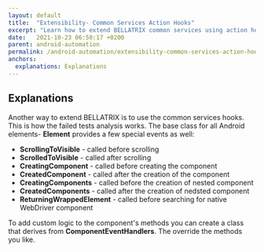 ```yaml
---
layout: default
title:  "Extensibility- Common Services Action Hooks"
excerpt: "Learn how to extend BELLATRIX common services using action hooks."
date:   2021-10-23 06:50:17 +0200
parent: android-automation
permalink: /android-automation/extensibility-common-services-action-hooks/
anchors:
  explanations: Explanations
---
```

Explanations
------------
Another way to extend BELLATRIX is to use the common services hooks. This is how the failed tests analysis works. The base class for all Android elements- **Element** provides a few special events as well:
- **ScrollingToVisible** - called before scrolling
- **ScrolledToVisible** - called after scrolling
- **CreatingComponent** - called before creating the component
- **CreatedComponent** - called after the creation of the component
- **CreatingComponents** - called before the creation of nested component
- **CreatedComponents** - called after the creation of nedsted component
- **ReturningWrappedElement** - called before searching for native WebDriver component

To add custom logic to the component's methods you can create a class that derives from **ComponentEventHandlers**. The override the methods you like.